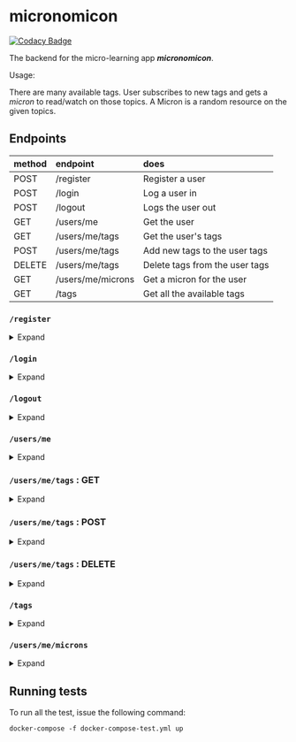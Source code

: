 # micronomicon

[![Codacy Badge](https://app.codacy.com/project/badge/Grade/5a491d39cd6a4456954bd79dd883b7da)](https://www.codacy.com/manual/MensurOwary/micronomicon?utm_source=github.com&amp;utm_medium=referral&amp;utm_content=MensurOwary/micronomicon&amp;utm_campaign=Badge_Grade)

The backend for the micro-learning app _**micronomicon**_. 

Usage:

There are many available tags. User subscribes to new tags and gets a _micron_ to read/watch on those topics. 
A Micron is a random resource on the given topics.

## Endpoints

| method    | endpoint          | does                              |
|:---       |:---               | :---                              |
| POST      | /register         | Register a user                   |                   
| POST      | /login            | Log a user in                     |                   
| POST      | /logout           | Logs the user out                 |                   
| GET       | /users/me         | Get the user                      |          
| GET       | /users/me/tags    | Get the user's tags               |   
| POST      | /users/me/tags    | Add new tags to the user tags     |   
| DELETE    | /users/me/tags    | Delete tags from the user tags    |  
| GET       | /users/me/microns | Get a micron for the user         |
| GET       | /tags             | Get all the available tags        |

### `/register`

<details>
  <summary>Expand</summary>

*Method* : **POST**

*Body*

```json
{
    "email": "jane@doe.com",
    "username": "jane",
    "name": "Jane Doe",
    "password": "abc-12345"
}
```

*Response*

```json
{
    "message": "Created the user"
}
```
    
</details>

### `/login`
<details>
  <summary>Expand</summary>

*Method* : **POST**

*Body*
```json
{
    "username" : "jane",
    "password" : "abc-12345"
}
```

*Response*
```json
{
    "access_token": "eyJhbGciOiJIUzI1NiIsInR5cCI6IkpXVCJ9.eyJleHAiOjE1OTY1NzE2MjIsImlhdCI6MTU5NjU2NDQyMiwidXNlcm5hbWUiOiJvd2FyeSJ9.CS7osQC8bQihpG7nQKWqUvGQysiB9Y0lkV7tdXSoS-o"
}
```
</details>

### `/logout`
<details>
  <summary>Expand</summary>

*Method* : **POST**

*Headers*
```text
Authorization: Bearer eyJhbGciOiJIUzI1NiIsInR5cCI6IkpXVCJ9.eyJleHAiOjE1OTY1NzE2MjIsImlhdCI6MTU5NjU2NDQyMiwidXNlcm5hbWUiOiJvd2FyeSJ9.CS7osQC8bQihpG7nQKWqUvGQysiB9Y0lkV7tdXSoS-o
```

*Response*

```json
{
    "message": "Successfully logged out"
}
```
</details>

### `/users/me`

<details>
  <summary>Expand</summary>

*Method* : **GET**

*Headers*
```text
Authorization: Bearer eyJhbGciOiJIUzI1NiIsInR5cCI6IkpXVCJ9.eyJleHAiOjE1OTY1NzE2MjIsImlhdCI6MTU5NjU2NDQyMiwidXNlcm5hbWUiOiJvd2FyeSJ9.CS7osQC8bQihpG7nQKWqUvGQysiB9Y0lkV7tdXSoS-o
```

*Response*

```json
{
    "username": "jane",
    "name": "Jane Doe",
    "email": "jane@hello.com",
    "tags": {
        "tags": [
            {
                "name": "c"
            },
            {
                "name": "react"
            },
            {
                "name": "python"
            }
        ],
        "size": 3
    }
}
```

</details>

### `/users/me/tags` : GET
<details>
  <summary>Expand</summary>

*Method* : **GET**

*Headers*
```text
Authorization: Bearer eyJhbGciOiJIUzI1NiIsInR5cCI6IkpXVCJ9.eyJleHAiOjE1OTY1NzE2MjIsImlhdCI6MTU5NjU2NDQyMiwidXNlcm5hbWUiOiJvd2FyeSJ9.CS7osQC8bQihpG7nQKWqUvGQysiB9Y0lkV7tdXSoS-o
```

*Response*

```json
[
    {
        "name": "c"
    },
    {
        "name": "react"
    },
    {
        "name": "python"
    }
]
```

</details>

### `/users/me/tags` : POST
<details>
  <summary>Expand</summary>

*Method* : **POST**

*Headers*
```text
Authorization: Bearer eyJhbGciOiJIUzI1NiIsInR5cCI6IkpXVCJ9.eyJleHAiOjE1OTY1NzE2MjIsImlhdCI6MTU5NjU2NDQyMiwidXNlcm5hbWUiOiJvd2FyeSJ9.CS7osQC8bQihpG7nQKWqUvGQysiB9Y0lkV7tdXSoS-o
```

*Body*
```json
{
    "ids": ["c", "angular", "react"]
}
```

*Response*

```json
{
    "message": "Successfully added the tags"
}
```

</details>

### `/users/me/tags` : DELETE
<details>
  <summary>Expand</summary>

*Method* : **DELETE**

*Headers*
```text
Authorization: Bearer eyJhbGciOiJIUzI1NiIsInR5cCI6IkpXVCJ9.eyJleHAiOjE1OTY1NzE2MjIsImlhdCI6MTU5NjU2NDQyMiwidXNlcm5hbWUiOiJvd2FyeSJ9.CS7osQC8bQihpG7nQKWqUvGQysiB9Y0lkV7tdXSoS-o
```

*Body*
```json
{
    "ids": ["c", "angular", "react"]
}
```

*Response*

```json
{
    "message": "Successfully removed the tags"
}
```

</details>

### `/tags`

<details>
  <summary>Expand</summary>

*Method* : **GET**

*Headers*
```text
Authorization: Bearer eyJhbGciOiJIUzI1NiIsInR5cCI6IkpXVCJ9.eyJleHAiOjE1OTY1NzE2MjIsImlhdCI6MTU5NjU2NDQyMiwidXNlcm5hbWUiOiJvd2FyeSJ9.CS7osQC8bQihpG7nQKWqUvGQysiB9Y0lkV7tdXSoS-o
```

*Response*

```json
{
    "tags": [
        {
            "name": "c"
        },
        {
            "name": "react"
        },
        {
            "name": "groovy"
        }
    ]
}
```
</details>

### `/users/me/microns`

<details>
  <summary>Expand</summary>

*Method* : **GET**

*Headers*
```text
Authorization: Bearer eyJhbGciOiJIUzI1NiIsInR5cCI6IkpXVCJ9.eyJleHAiOjE1OTY1NzE2MjIsImlhdCI6MTU5NjU2NDQyMiwidXNlcm5hbWUiOiJvd2FyeSJ9.CS7osQC8bQihpG7nQKWqUvGQysiB9Y0lkV7tdXSoS-o
```

*Response*

```json
{
    "URL": "https://learnxinyminutes.com/docs/python/",
    "Title": "Python"
}
```

</details>

## Running tests

To run all the test, issue the following command:

```shell script
docker-compose -f docker-compose-test.yml up
```
